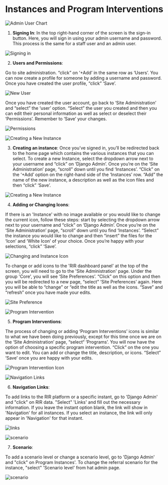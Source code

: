 # **Instances and Program Interventions**

![Admin User Chart](../img/admin-user-diagram.png "Signing in")

1. **Signing In**:
In the top right-hand corner of the screen is the sign-in button. Here, you will sign in using your admin username and password. This process is the same for a staff user 
and an admin user. 
> 
![Signing in](../img/login.gif "Signing in")

2. **Users and Permissions**:
>
Go to site administration. “click” on ‘+Add’ in the same row as ‘Users’. You can now create a profile for someone by adding a username and password. Once you have created the user profile, “click” ‘Save’.
>
![New User](../img/new-user.gif "New User") 
 >
>
Once you have created the user account, go back to ‘Site Administration’ and “select” the ‘user’ option. “Select” the user you created and then you can edit their personal information as well as select or deselect their ‘Permissions’. Remember to ‘Save’ your changes. 
>
![Permissions](../img/permissions.gif "Permissions") 



![Creating a New Instance](../img/instance-diagram.png "Creating a New Instance")
> 
> 
3.  **Creating an instance**: 
Once you’ve signed in, you’ll be redirected back to the home page which contains the various instances that you can select. To create a new Instance, select the
dropdown arrow next to your username and “click” on ‘Django Admin’. Once you’re on the ‘Site Administration’ page, “scroll” down until you find ‘Instances’. 
“Click” on the ‘+Add’ option on the right-hand side of the ‘Instances’ row. “Add” the name of the new instance, a description as well as the icon files 
and then “click” ‘Save’.
> 
![Creating a New Instance](../img/new-instance.gif "Creating a New Instance")

4. **Adding or Changing Icons**:

If there is an 'Instance' with no image available or you would like to change the current icon, follow these steps: start by selecting the dropdown arrow next to
your username and “click” on ‘Django Admin’. Once you’re on the ‘Site Administration’ page, “scroll” down until you find ‘Instances’. “Select” the instance 
you would like to change and then “insert” the files for the ‘Icon’ and ‘White Icon’ of your choice. Once you’re happy with your selections, “click” ‘Save’.
> 
![ Changing and Instance Icon](../img/instance-icon.gif "Changing and Instance Icon")
> 
> 
To change or add icons to the 'RIR dashboard panel' at the top of the screen, you will need to go to the 'Site Administration' page. Under the group 'Core',
you will see ‘Site Preferences’. “Click” on this option and then you will be redirected to a new page, “select” ‘Site Preferences’ again. Here you will be able
to “change” or “edit the title as well as the icons. “Save” and “refresh” once you have made your edits.
> 
![ Site Preference ](../img/site-preference.png "Site Preference")
>

![ Program Intervention](../img/program-instances-diagram.png "Program Interventions")
> 

5. **Program Interventions**:
>
The process of changing or adding ‘Program Interventions’ icons is similar to what we have been doing previously, except for this time once we are on the 
‘Site Administration’ page, “select“ ‘Programs’.  You will now have the option of choosing a specific program intervention. “Click” on the one you want to edit.
You can add or change the title, description, or icons. “Select” ‘Save’ once you are happy with your edits.
> 
![ Program Intervention Icon](../img/program-intervention-icon.gif "Program Interventions Icon")
> 
>
![Navigation Links](../img/links-diagram.png "Navigation Links")
>
>
6.	**Navigation Links**:
>
To add links to the RIR platform or a specific instant, go to 'Django Admin' and "click" on RIR data. "Select" 'Links' and fill out the necessary information.
If you leave the instant option blank, the link will show in 'Navigation' for all instances. If you select an instance, the link will only appear in 'Navigation'
for that instant.
>
 ![links](../img/links.gif "Links") 
>
>
![scenario](../img/scenario-diagram.png "Scenario") 
>
>
7.	**Scenario**:
>
To add a scenario level or change a scenario level, go to 'Django Admin' and "click" on Program Instances'. To change the referral scenario for the instance, "select" 'Scenario level' from hat admin page.
>
 ![scenario](../img/scenario.gif "Links") 
>
